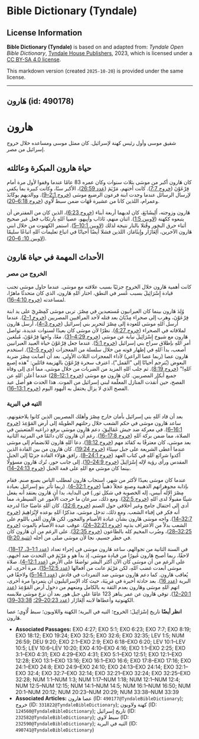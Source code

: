 # Bible Dictionary (Tyndale)

## License Information

**Bible Dictionary (Tyndale)** is based on and adapted from: _Tyndale Open Bible Dictionary_, [Tyndale House Publishers](https://tyndaleopenresources.com/), 2023, which is licensed under a [CC BY-SA 4.0 license](https://creativecommons.org/licenses/by-sa/4.0/legalcode.en).

This markdown version (created `2025-10-20`) is provided under the same license.



--------------------------------

## هَارون (id: 490178)

هارون
=====

شقيق موسى وأول رئيس كهنة لإسرائيل. كان ممثل موسى ومساعده خلال خروج إسرائيل من مصر.

حياة هارون المبكرة وعائلته
--------------------------

كان هَارون أكبر من موسَى بثلاث سنوات وكان عمره 83 عامًا عندما وقفوا لأول مرة أمام فِرْعَوْنَ ([خروج 7:7](https://ref.ly/Exod7:7)). كانت أختهم، مَرْيَمَ ([عدد 26:59](https://ref.ly/Num26:59))، الأكبر سنًا، وكانت كبيرة بما يكفي لإرسال الرسائل عندما وجدت ابنة فرعون الرضيع موسَى ([خروج 2:1–9](https://ref.ly/Exod2:1-Exod2:9)). ووالديهم يوكَابَدَ وعمرام، اللذين كانا من عشيرة قَهَات ضمن سبط لَّاوِي ([خروج 6:18–20](https://ref.ly/Exod6:18-Exod6:20)).

هَارون وزوجته، أَلِيشَابَعَ، كان لديهما أربعة أبناء ([خروج 6:23](https://ref.ly/Exod6:23))، الذين كان من المفترض أن يتبعوه ككهنة ([لاويين 1:5](https://ref.ly/Lev1:5)). اثنان منهم، نَادَاب وأَبِيهو، عصيا ٱللهِ بارتكاب فعل غير صحيح أثناء حرق البخور وقُتلا بالنار نتيجة لذلك ([لاويين 10:1–5](https://ref.ly/Lev10:1-Lev10:5)). استمر الكهنوت من خلال ابني هَارون الآخرين، أَلِعَازَار وإِيثَامَارَ، اللذين فشلا أيضًا أحيانًا في اتباع تعليمات ٱللهِ اتباعًا سليمًا ([لاويين 10: 6–20](https://ref.ly/Lev10:6-Lev10:20)).

الأحداث المهمة في حياة هَارون
-----------------------------

### الخروج من مصر

كانت أهمية هَارون خلال الخروج جزئيًا بسبب علاقته مع موسَى. عندما حاول موسَى تجنب قيادة إِسْرَائِيلَ بسبب عُسر في النطق، اختار ٱللهِ هَارون، الذي كان متحدثًا ماهرًا، لمساعدته ([خروج 4:10–16](https://ref.ly/Exod4:10-Exod4:16)).

وُلِدَ هَارون بينما كان العبرانيون مُستعبدين في مِصْرَ. تربى موسَى كَمِصْرِيّ على يد ابنة فِرْعَوْنَ، وهرب إلى صحراء مِدْيَانَ بعد قتله لأحد المراقبين المصريين ([خروج 1–2](https://ref.ly/Exod1:1-Exod2:25)). عندما أرسل ٱللهِ موسَى للعودة إلى مِصْرَ لتحرير بني إسرائيل ([خروج 3–4](https://ref.ly/Exod3:1-Exod4:31))، أُرسل هَارون لملاقاته في الصحراء ([خروج 4:27](https://ref.ly/Exod4:27)). نظرًا لأن موسَى كان بعيدًا لسنوات عديدة، تواصل هَارون مع شيوخ إِسْرَائِيلَ نيابة عن موسَى ([خروج 4:29–31](https://ref.ly/Exod4:29-Exod4:31)). معًا، واجها فِرْعَوْنَ، مُبلغين أمر ٱللهِ بإطلاق سراح بني إسرائيل ([خروج 5:1](https://ref.ly/Exod5:1)). عندما جعل فِرْعَوْنَ حياة العبيد العبرانيين أصعب، بدأ ٱللهِ في إظهار قوته من خلال سلسلة من المعجزات ([خروج 5–12](https://ref.ly/Exod5:1-Exod12:51)). استخدم هَارون عصا (ربما عصا الراعي) لأداء المعجزات الثلاث الأولى. بعد أن أصابت مِصْرَ ضربة البعوض (يُترجم أحيانًا إلى "القمل")، اعترف سحرة فِرْعَوْنَ بالهزيمة قائلين: "هذه إصبع ٱللهِ!" ([خروج 8:19](https://ref.ly/Exod8:19)). ثم جلب ٱللهِ المزيد من الضربات من خلال موسَى، مما أدى إلى وفاة جميع أبكار المصريين. كان هَارون مع موسَى ([خروج 12:1–28](https://ref.ly/Exod12:1-Exod12:28)) عندما أعلن ٱللهِ عن الفصح، حين أُنقذت المنازل المعلّمة لبني إسرائيل من الموت. هذا الحدث هو أصل عيد الفصح الذي لا يزال يحتفل به اليهود اليوم ([خروج 13:1–16](https://ref.ly/Exod13:1-Exod13:16)).

### التيه في البرية

بعد أن قاد ٱللهِ بني إسرائيل بأمان خارج مِصْرَ وأهلك المصريين الذين كانوا يلاحقونهم، ساعد هَارون موسَى في حكم الشعب خلال رحلتهم الطويلة إلى أرض المَوْعِدَ ([خروج 16:1–6](https://ref.ly/Exod16:1-Exod16:6)). في معركة ضد جيش عَمَالِيقَ، دعم هَارون موسَى برفع ذراعيه المتعبتين في الصلاة، مما ضمن بركة ٱللهِ ([خروج 17:8–16](https://ref.ly/Exod17:8-Exod17:16)). رغم أن هَارون كان دائمًا في المرتبة الثانية بعد موسَى، كان معترفًا به كقائد مهم ([خروج 18:12](https://ref.ly/Exod18:12)). دعا ٱللهِ هَارون للانضمام إلى موسَى عندما أعطى الشريعة على جبل سِينَاءَ ([خروج 19:24](https://ref.ly/Exod19:24)). كان هَارون من بين القادة الذين أكدوا شرائع ٱللهِ في كتاب العهد ([خروج 24:1–8](https://ref.ly/Exod24:1-Exod24:8)). رافق هؤلاء القادة جزئيًا إلى الجبل المقدس ورأى رؤية لإله إِسْرَائِيلَ ([خروج 24:9–10](https://ref.ly/Exod24:9-Exod24:10)). إلى جانب حور، تُرك هَارون مسؤولًا بينما كان موسَى مع ٱللهِ على قمة الجبل ([خروج 24:13–14](https://ref.ly/Exod24:13-Exod24:14)).

عندما كان موسَى بعيدًا لأكثر من شهر، استجاب هَارون لمطلب الناس بصنع صنم. فقام بإذابة مجوهراتهم الذهبية وصنع عجلاً ذهبياً ([خروج 32:1–4](https://ref.ly/Exod32:1-Exod32:4)). (ربما تأثر بنو إسرائيل بعبادة مِصْرَ الإله أبيس، إله الخصوبة في شكل ثور.) في البداية، بدا أن هَارون يعتقد أنه يفعل شيئًا مقبولًا لدى ٱللهِ ([خروج 32:5](https://ref.ly/Exod32:5)). ومع ذلك، سرعان ما خرجت الأمور عن السيطرة، مما أدى إلى احتفال جامح وغير أخلاقي حول الصنم ([خروج 32:6](https://ref.ly/Exod32:6)). كان ٱللهِ غاضبًا جدًا لدرجة أنه فكر في إفناء الشعب. ومع ذلك، تدخل موسَى، مذكرًا ٱللهِ بوعده لإِبْرَاهِيمَ ([خروج 32:7–14](https://ref.ly/Exod32:7-Exod32:14)). واجه موسَى هَارون بشأن عبادة الأصنام والفجور، لكن هَارون ألقى باللوم على الشعب بدلاً من الاعتراف بذنبِه ([خروج 32:21–24](https://ref.ly/Exod32:21-Exod32:24)). عوقب عبدة الأصنام بالموت ([خروج 32:25–28](https://ref.ly/Exod32:25-Exod32:28))، وضُرب المخيم كله بالطاعون ([خروج 32:35](https://ref.ly/Exod32:35)). على الرغم من أن هَارون كان في خطر جسيم، نجا لأن موسَى صلى من أجله ([تثنية 9:20](https://ref.ly/Deut9:20)).

في السنة الثانية من تجوالهم، ساعد هَارون موسَى في إجراء تعداد ([عدد 1:1–3، 17–18](https://ref.ly/Num1:1-Num1:3)). لاحقًا، ربما أصبح هَارون غَيورًا من قيادة موسَى، إذ بدأ هو و مَرْيَمَ في التحدث ضد أخيهم، على الرغم من أن موسَى كان الآن أكثر البشر تواضعًا على الأرض ([عدد 12:1–4](https://ref.ly/Num12:1-Num12:4)). صلاة موسَى أبعدت غضب ٱللهِ، لكن مَرْيَمَ عانت من أفعالها ([عدد 12:5–15](https://ref.ly/Num12:5-Num12:15)). مرة أخرى، لم يُعاقب هَارون. كما دعم هَارون موسَى ضد التمردات في قادش ([عدد 14:1–5](https://ref.ly/Num14:1-Num14:5)) ولاحقًا في البرية ([عدد 16](https://ref.ly/Num16:1-Num16:50)). بعد حادثة أخيرة في مَرِيبَةَ، حيث كاد الإسرائيليون أن يتمردوا مرة أخرى، اتهم ٱللهِ موسَى وهَارون بعدم الثقة به بالكامل ومنعهم من دخول أرض المَوْعِدَ ([عدد 20:1–12](https://ref.ly/Num20:1-Num20:12)). توفي هَارون عن عمر يناهز 123 عامًا على جبل هور بعد أن نزع موسَى ملابسه الكهنوتية وأعطاها لابنه أَلِعَازَار ([عدد 20:23–29؛](https://ref.ly/Num20:23-Num20:29) [33:38–39](https://ref.ly/Num33:38-Num33:39)).

**انظر أيضًا** تاريخ إسْرَائِيلَ؛ الخروج؛ التيه في البرية؛ الكهنة واللاويون؛ سبط لَّاوِي؛ عصا هَارون.

* **Associated Passages:** EXO 4:27; EXO 5:1; EXO 6:23; EXO 7:7; EXO 8:19; EXO 18:12; EXO 19:24; EXO 32:5; EXO 32:6; EXO 32:35; LEV 1:5; NUM 26:59; DEU 9:20; EXO 2:1–EXO 2:9; EXO 6:18–EXO 6:20; LEV 10:1–LEV 10:5; LEV 10:6–LEV 10:20; EXO 4:10–EXO 4:16; EXO 1:1–EXO 2:25; EXO 3:1–EXO 4:31; EXO 4:29–EXO 4:31; EXO 5:1–EXO 12:51; EXO 12:1–EXO 12:28; EXO 13:1–EXO 13:16; EXO 16:1–EXO 16:6; EXO 17:8–EXO 17:16; EXO 24:1–EXO 24:8; EXO 24:9–EXO 24:10; EXO 24:13–EXO 24:14; EXO 32:1–EXO 32:4; EXO 32:7–EXO 32:14; EXO 32:21–EXO 32:24; EXO 32:25–EXO 32:28; NUM 1:1–NUM 1:3; NUM 1:17–NUM 1:18; NUM 12:1–NUM 12:4; NUM 12:5–NUM 12:15; NUM 14:1–NUM 14:5; NUM 16:1–NUM 16:50; NUM 20:1–NUM 20:12; NUM 20:23–NUM 20:29; NUM 33:38–NUM 33:39
* **Associated Articles:** عصا هارون (ID: `490177@TyndaleBibleDictionary`); خروج (ID: `331822@TyndaleBibleDictionary`); كهنة ولاويون (ID: `124560@TyndaleBibleDictionary`); تاريخ إسرائيل (ID: `232582@TyndaleBibleDictionary`); سبط لاوي (ID: `232590@TyndaleBibleDictionary`); التيه في البرية (ID: `490741@TyndaleBibleDictionary`)

